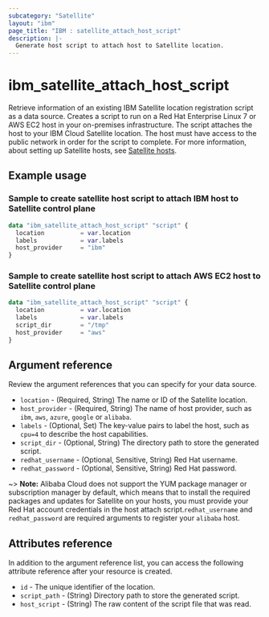 ```yaml
---
subcategory: "Satellite"
layout: "ibm"
page_title: "IBM : satellite_attach_host_script"
description: |-
  Generate host script to attach host to Satellite location.
---
```


# ibm_satellite_attach_host_script
Retrieve information of an existing IBM Satellite location registration script as a data source. Creates a script to run on a Red Hat Enterprise Linux 7 or AWS EC2 host in your on-premises infrastructure. The script attaches the host to your IBM Cloud Satellite location. The host must have access to the public network in order for the script to complete. For more information, about setting up Satellite hosts, see [Satellite hosts](https://cloud.ibm.com/docs/satellite?topic=satellite-hosts).

## Example usage

###  Sample to create satellite host script to attach IBM host to Satellite control plane

```terraform
data "ibm_satellite_attach_host_script" "script" {
  location          = var.location
  labels            = var.labels
  host_provider     = "ibm"
}
```

###  Sample to create satellite host script to attach AWS EC2 host to Satellite control plane

```terraform
data "ibm_satellite_attach_host_script" "script" {
  location          = var.location
  labels            = var.labels
  script_dir        = "/tmp"
  host_provider     = "aws"
}
```

## Argument reference
Review the argument references that you can specify for your data source.

- `location` - (Required, String) The name or ID of the Satellite location.
- `host_provider` - (Required, String) The name of host provider, such as `ibm`, `aws`, `azure`, `google` or `alibaba`.
- `labels` - (Optional, Set) The key-value pairs to label the host, such as `cpu=4` to describe the host capabilities.
- `script_dir` - (Optional, String) The directory path to store the generated script.
- `redhat_username` - (Optional, Sensitive, String) Red Hat username.
- `redhat_password` - (Optional, Sensitive, String) Red Hat password.

~> **Note:** Alibaba Cloud does not support the YUM package manager or subscription manager by default, which means that to install the required packages and updates for Satellite on your hosts, you must provide your Red Hat account credentials in the host attach script.`redhat_username` and `redhat_password` are required arguments to register your `alibaba` host.

## Attributes reference
In addition to the argument reference list, you can access the following attribute reference after your resource is created.

- `id` - The unique identifier of the location.
- `script_path` -  (String) Directory path to store the generated script.
- `host_script` -  (String) The raw content of the script file that was read.

